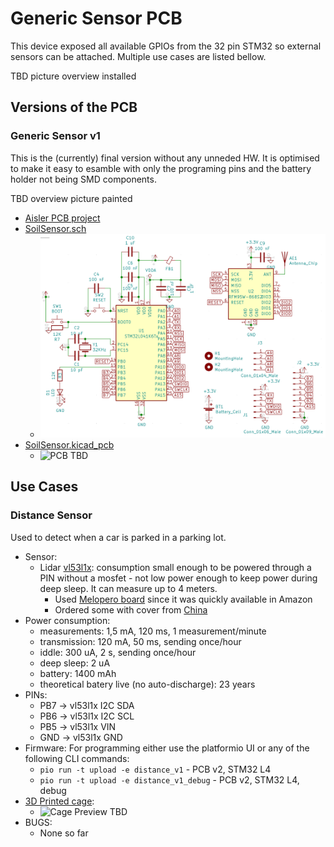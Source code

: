 # Generic Sensor PCB

This device exposed all available GPIOs from the 32 pin STM32 so external sensors can be attached. Multiple use cases are listed bellow.

TBD picture overview installed

## Versions of the PCB

### Generic Sensor v1

This is the (currently) final version without any unneded HW. It is optimised to make it easy to esamble with only the programing pins and the battery holder not being SMD components.

TBD overview picture painted

- [Aisler PCB project](https://aisler.net/p/YFVFQBHD)
- [SoilSensor.sch](KiCad/GenericSensor_v1.sch)
  - ![Schematics Preview](pictures/GenericSensor_v1_schematics.png)
- [SoilSensor.kicad_pcb](KiCad/GenericSensor_v1.kicad_pcb)
  - ![PCB TBD](TBD.jpg)

## Use Cases

### Distance Sensor

Used to detect when a car is parked in a parking lot.

- Sensor:
  - Lidar [vl53l1x](https://www.st.com/en/imaging-and-photonics-solutions/vl53l1x.html): consumption small enough to be powered through a PIN without a mosfet - not low power enough to keep power during deep sleep. It can measure up to 4 meters.
    - Used [Melopero board](https://www.melopero.com/shop/sensori/prossimita/melopero-vl53l1x-time-of-flight-long-distance-ranging-sensor-breakout/) since it was quickly available in Amazon
    - Ordered some with cover from [China](https://www.ebay.de/itm/Laser-4M-50Hz-VL53L1X-I2C-Flight-Time-ToF-Ranging-Sensor-w-Optical-Cover)
- Power consumption:
  - measurements: 1,5 mA, 120 ms, 1 measurement/minute
  - transmission: 120 mA, 50 ms, sending once/hour
  - iddle: 300 uA, 2 s, sending once/hour
  - deep sleep: 2 uA
  - battery: 1400 mAh
  - theoretical batery live (no auto-discharge): 23 years
- PINs:
  - PB7 -> vl53l1x I2C SDA
  - PB6 -> vl53l1x I2C SCL
  - PB5 -> vl53l1x VIN
  - GND -> vl53l1x GND
- Firmware:
  For programming either use the platformio UI or any of the following CLI commands:
  - `pio run -t upload -e distance_v1` - PCB v2, STM32 L4
  - `pio run -t upload -e distance_v1_debug` - PCB v2, STM32 L4, debug
- [3D Printed cage](cages):
  - ![Cage Preview TBD](TBD.jpg)
- BUGS:
  - None so far